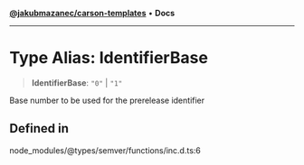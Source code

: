 [**@jakubmazanec/carson-templates**](../../../../../README.md) • **Docs**

---

# Type Alias: IdentifierBase

> **IdentifierBase**: `"0"` \| `"1"`

Base number to be used for the prerelease identifier

## Defined in

node_modules/@types/semver/functions/inc.d.ts:6
